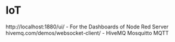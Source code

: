 # IoT

 http://localhost:1880/ui/ - For the Dashboards of Node Red
Server 
 hivemq.com/demos/websocket-client/  - HiveMQ 
Mosquitto MQTT

